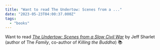 ```yaml
---
title: "Want to read The Undertow: Scenes from a ..."
date: "2023-05-23T04:00:37.000Z"
tags: 
  - "books"
---
```


Want to read _[The Undertow: Scenes from a Slow Civil War](https://micro.blog/books/9781324006503)_ by Jeff Sharlet (author of The _Family_, co-author of _Killing the Buddha_) 📚
